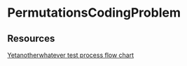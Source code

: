 # PermutationsCodingProblem

## Resources
[Yetanotherwhatever test process flow chart](https://confluence.ges.symantec.com/display/~Elias_Fong/Yetanotherwhatever+test+process+flow+chart)
